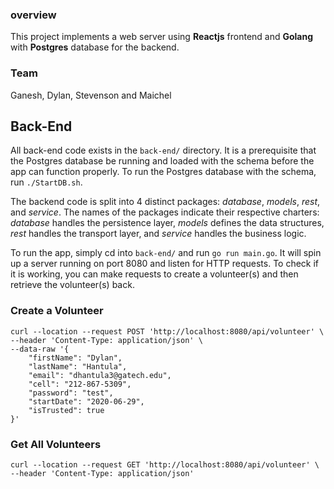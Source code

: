 ### overview
This project implements a web server using **Reactjs** frontend and **Golang** with **Postgres** database for the backend.

### Team
Ganesh, Dylan, Stevenson and Maichel

## Back-End
All back-end code exists in the `back-end/` directory. It is a prerequisite that the Postgres database be
running and loaded with the schema before the app can function properly. To run the Postgres database with
the schema, run `./StartDB.sh`.

The backend code is split into 4 distinct packages: *database*, *models*, *rest*, and *service*. The names of the packages indicate their respective charters: *database* handles the persistence layer, *models* defines the data structures, *rest* handles the transport layer, and *service* handles the business logic.

To run the app, simply cd into `back-end/` and
run `go run main.go`. It will spin up a server running on port 8080 and listen for HTTP requests. To 
check if it is working, you can make requests to create a volunteer(s) and then retrieve the volunteer(s) back.

### Create a Volunteer
```
curl --location --request POST 'http://localhost:8080/api/volunteer' \
--header 'Content-Type: application/json' \
--data-raw '{
    "firstName": "Dylan",
    "lastName": "Hantula",
    "email": "dhantula3@gatech.edu",
    "cell": "212-867-5309",
    "password": "test",
    "startDate": "2020-06-29",
    "isTrusted": true
}'
```

### Get All Volunteers
```
curl --location --request GET 'http://localhost:8080/api/volunteer' \
--header 'Content-Type: application/json'
```
